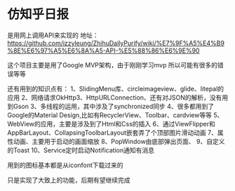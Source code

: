 # 仿知乎日报
是用网上调用API来实现的
地址：https://github.com/izzyleung/ZhihuDailyPurify/wiki/%E7%9F%A5%E4%B9%8E%E6%97%A5%E6%8A%A5-API-%E5%88%86%E6%9E%90

这个项目主要是用了Google MVP架构，由于刚刚学习mvp 所以可能有很多的错误等等

还有用到的知识点有：
1、SlidingMenu库、circleimageview、glide、litepal的应用
2、网络请求OkHttp3、HttpURLConnection、还有对JSON的解析，没有用到Gson
3、多线程的运用，其中涉及了synchronized同步
4、很多都用到了Google的Material Design,比如有RecyclerView、Toolbar、cardview等等
5、WebView的应用，主要是涉及到了Html和Css的插入
6、通过ViewFlipper和AppBarLayout、CollapsingToolbarLayout嵌套弄了个顶部图片滑动动画
7、属性动画、主要用于启动的画面缩放
8、PopWindow由底部弹出页面、
9、自定义的Toast
10、Service定时启动Notification通知有消息

用到的图标基本都是从iconfont下载过来的 

只是实现了大致上的功能，后期有望继续完成

